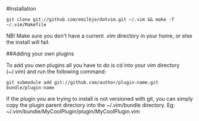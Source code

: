 #Installation

	git clone git://github.com/emilkje/dotvim.git ~/.vim && make -f ~/.vim/Makefile

NB! Make sure you don't have a current .vim directory in your home, or else the install will fail.

##Adding your own plugins

To add you own plugins all you have to do is cd into your vim directory (~/.vim) and run the following command:

	git submodule add git://github.com/author/plugin-name.git bundle/plugin-name

If the plugin you are trying to install is not versioned with git, you can simply copy the plugin parent directory into the ~/.vim/bundle directory. Eg: ~/.vim/bundle/MyCoolPlugin/plugin/MyCoolPlugin.vim
